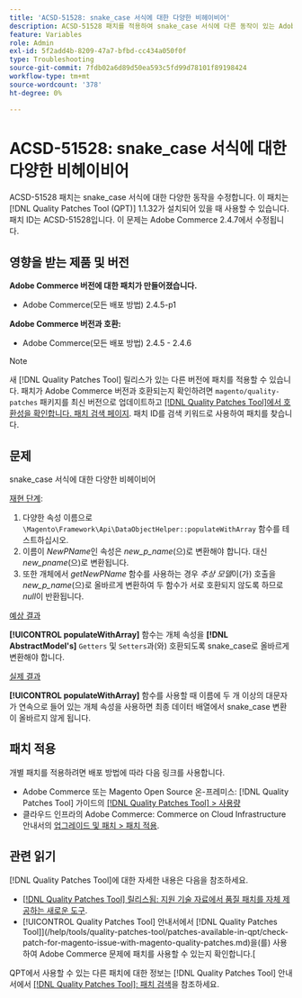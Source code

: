 ```yaml
---
title: 'ACSD-51528: snake_case 서식에 대한 다양한 비헤이비어'
description: ACSD-51528 패치를 적용하여 snake_case 서식에 다른 동작이 있는 Adobe Commerce 문제를 수정합니다.
feature: Variables
role: Admin
exl-id: 5f2add4b-8209-47a7-bfbd-cc434a050f0f
type: Troubleshooting
source-git-commit: 7fdb02a6d89d50ea593c5fd99d78101f89198424
workflow-type: tm+mt
source-wordcount: '378'
ht-degree: 0%

---
```


# ACSD-51528: snake_case 서식에 대한 다양한 비헤이비어

ACSD-51528 패치는 snake_case 서식에 대한 다양한 동작을 수정합니다. 이 패치는 [!DNL Quality Patches Tool (QPT)] 1.1.32가 설치되어 있을 때 사용할 수 있습니다. 패치 ID는 ACSD-51528입니다. 이 문제는 Adobe Commerce 2.4.7에서 수정됩니다.

## 영향을 받는 제품 및 버전

**Adobe Commerce 버전에 대한 패치가 만들어졌습니다.**

* Adobe Commerce(모든 배포 방법) 2.4.5-p1

**Adobe Commerce 버전과 호환:**

* Adobe Commerce(모든 배포 방법) 2.4.5 - 2.4.6

>[!NOTE]
>
>새 [!DNL Quality Patches Tool] 릴리스가 있는 다른 버전에 패치를 적용할 수 있습니다. 패치가 Adobe Commerce 버전과 호환되는지 확인하려면 `magento/quality-patches` 패키지를 최신 버전으로 업데이트하고 [[!DNL Quality Patches Tool]에서 호환성을 확인합니다. 패치 검색 페이지](https://experienceleague.adobe.com/tools/commerce-quality-patches/index.html). 패치 ID를 검색 키워드로 사용하여 패치를 찾습니다.

## 문제

snake_case 서식에 대한 다양한 비헤이비어

<u>재현 단계</u>:

1. 다양한 속성 이름으로 `\Magento\Framework\Api\DataObjectHelper::populateWithArray` 함수를 테스트하십시오.
1. 이름이 *NewPName*&#x200B;인 속성은 *new_p_name*(으)로 변환해야 합니다. 대신 *new_pname*(으)로 변환됩니다.
1. 또한 개체에서 *getNewPName* 함수를 사용하는 경우 *추상 모델*&#x200B;이(가) 호출을 *new_p_name*(으)로 올바르게 변환하여 두 함수가 서로 호환되지 않도록 하므로 *null*&#x200B;이 반환됩니다.

<u>예상 결과</u>

**[!UICONTROL populateWithArray]** 함수는 개체 속성을 **[!DNL AbstractModel's]** `Getters` 및 `Setters`과(와) 호환되도록 snake_case로 올바르게 변환해야 합니다.

<u>실제 결과</u>

**[!UICONTROL populateWithArray]** 함수를 사용할 때 이름에 두 개 이상의 대문자가 연속으로 들어 있는 개체 속성을 사용하면 최종 데이터 배열에서 snake_case 변환이 올바르지 않게 됩니다.

## 패치 적용

개별 패치를 적용하려면 배포 방법에 따라 다음 링크를 사용합니다.

* Adobe Commerce 또는 Magento Open Source 온-프레미스: [!DNL Quality Patches Tool] 가이드의 [[!DNL Quality Patches Tool] > 사용량](/help/tools/quality-patches-tool/usage.md)
* 클라우드 인프라의 Adobe Commerce: Commerce on Cloud Infrastructure 안내서의 [업그레이드 및 패치 > 패치 적용](https://experienceleague.adobe.com/docs/commerce-cloud-service/user-guide/develop/upgrade/apply-patches.html).

## 관련 읽기

[!DNL Quality Patches Tool]에 대한 자세한 내용은 다음을 참조하세요.

* [[!DNL Quality Patches Tool] 릴리스됨: 지원 기술 자료에서 품질 패치를 자체 제공하는 새로운 도구](https://experienceleague.adobe.com/en/docs/commerce-operations/tools/quality-patches-tool/quality-patches-tool-to-self-serve-quality-patches).
* [!UICONTROL Quality Patches Tool] 안내서에서  [!DNL Quality Patches Tool]](/help/tools/quality-patches-tool/patches-available-in-qpt/check-patch-for-magento-issue-with-magento-quality-patches.md)을(를) 사용하여 Adobe Commerce 문제에 패치를 사용할 수 있는지 확인합니다.[


QPT에서 사용할 수 있는 다른 패치에 대한 정보는 [!DNL Quality Patches Tool] 안내서에서 [[!DNL Quality Patches Tool]: 패치 검색](https://experienceleague.adobe.com/tools/commerce-quality-patches/index.html)을 참조하세요.
